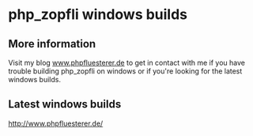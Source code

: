 php_zopfli windows builds
===

More information
-------------------------
Visit my blog www.phpfluesterer.de to get in contact with me if you have trouble building 
php_zopfli on windows or if you're looking for the latest windows builds.


Latest windows builds
-------------------------
http://www.phpfluesterer.de/